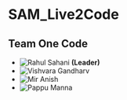 # SAM_Live2Code

## Team One Code
- ![Rahul Sahani](https://github.com/Rahul-Sahani04/) **(Leader)**
- ![Vishvara Gandharv](https://github.com/vishvara-sharda)
- ![Mir Anish](https://github.com/miranish)
- ![Pappu Manna](https://github.com/iwan2dye)
